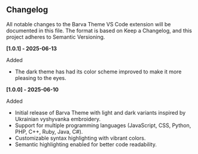 ## Changelog

All notable changes to the Barva Theme VS Code extension will be documented in this file.
The format is based on Keep a Changelog, and this project adheres to Semantic Versioning.


**[1.0.1] - 2025-06-13**

Added
- The dark theme has had its color scheme improved to make it more pleasing to the eyes.



**[1.0.0] - 2025-06-10**

Added
- Initial release of Barva Theme with light and dark variants inspired by Ukrainian vyshyvanka embroidery.
- Support for multiple programming languages (JavaScript, CSS, Python, PHP, C++, Ruby, Java, C#).
- Customizable syntax highlighting with vibrant colors.
- Semantic highlighting enabled for better code readability.
